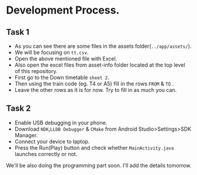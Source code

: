 # Development Process.
 ## Task 1
  - As you can see there are some files in the assets folder(`../app/assets/`).
  - We will be focusing on `tt.csv`.
  - Open the above mentioned file with Excel.
  - Also open the excel files from asset-info folder located at the top level of this repository.
  - First go to the Down timetable `sheet 2`.
  - Then using the train code (eg. T4 or A5) fill in the rows `FROM` & `TO` .
  - Leave the other rows as it is for now. Try to fill in as much you can.
 
 ## Task 2
  - Enable USB debugging in your phone.
  - Download `NDK`,`LLDB Debugger` & `CMake` from Android Studio>Settings>SDK Manager.
  - Connect your device to laptop.
  - Press the Run(Play) button and check whether `MainActivity.java` launches correctly or not.

We'll be also doing the programming part soon. I'll add the details tomorrow.

